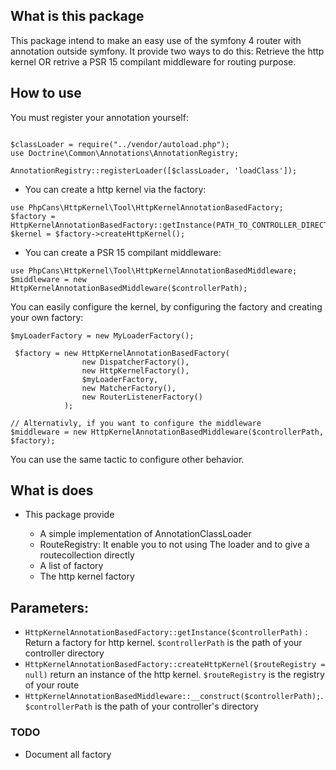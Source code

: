 ## What is this package

This package intend to make an easy use of the symfony 4 router with annotation outside symfony. It provide two ways to do this: Retrieve the http kernel OR retrive a PSR 15 compilant middleware for routing purpose.

## How to use

You must register your annotation yourself: 
```

$classLoader = require("../vendor/autoload.php");
use Doctrine\Common\Annotations\AnnotationRegistry;

AnnotationRegistry::registerLoader([$classLoader, 'loadClass']);
```

- You can create a http kernel via the factory:
```
use PhpCans\HttpKernel\Tool\HttpKernelAnnotationBasedFactory;
$factory = HttpKernelAnnotationBasedFactory::getInstance(PATH_TO_CONTROLLER_DIRECTORY);
$kernel = $factory->createHttpKernel();
```

- You can create a PSR 15 compilant middleware:
```
use PhpCans\HttpKernel\Tool\HttpKernelAnnotationBasedMiddleware;
$middleware = new HttpKernelAnnotationBasedMiddleware($controllerPath);
```

You can easily configure the kernel, by configuring the factory and creating your own factory:

```
$myLoaderFactory = new MyLoaderFactory();

 $factory = new HttpKernelAnnotationBasedFactory(
                new DispatcherFactory(),
                new HttpKernelFactory(),
                $myLoaderFactory,
                new MatcherFactory(),
                new RouterListenerFactory()
            );

// Alternativly, if you want to configure the middleware
$middleware = new HttpKernelAnnotationBasedMiddleware($controllerPath, $factory);
```

You can use the same tactic to configure other behavior.

## What is does

- This package provide

  - A simple implementation of AnnotationClassLoader
  - RouteRegistry: It enable you to not using The loader and to give a routecollection directly
  - A list of factory
  - The http kernel factory

## Parameters:

- `HttpKernelAnnotationBasedFactory::getInstance($controllerPath)` : Return a factory for http kernel. `$controllerPath` is the path of your controller directory
- `HttpKernelAnnotationBasedFactory::createHttpKernel($routeRegistry = null)` return an instance of the http kernel. `$routeRegistry` is the registry of your route
- `HttpKernelAnnotationBasedMiddleware::__construct($controllerPath);`. `$controllerPath` is the path of your controller's directory

### TODO

 - Document all factory

